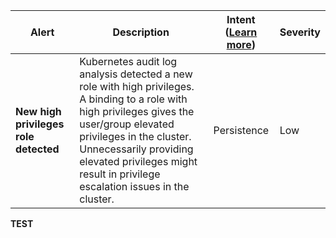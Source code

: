 |Alert|Description|Intent ([Learn more](#intentions))|Severity|
|----|----|:----:|--|
|**New high privileges role detected**|Kubernetes audit log analysis detected a new role with high privileges. A binding to a role with high privileges gives the user/group elevated privileges in the cluster. Unnecessarily providing elevated privileges might result in privilege escalation issues in the cluster.|Persistence|Low|
**TEST**
